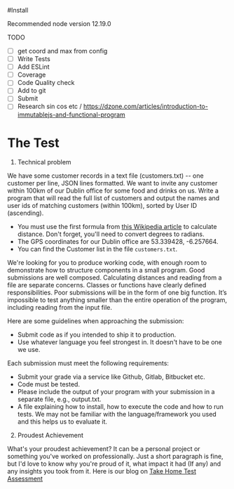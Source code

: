#Install

 Recommended node version 12.19.0
 
 TODO
 
   * [ ] get coord and max from config
   * [ ] Write Tests
   * [ ] Add ESLint
   * [ ] Coverage
   * [ ] Code Quality check
   * [ ] Add to git
   * [ ] Submit
   * [ ] Research sin cos etc / https://dzone.com/articles/introduction-to-immutablejs-and-functional-program

# The Test

1. Technical problem

We have some customer records in a text file (customers.txt) -- one customer per line, JSON lines formatted. 
We want to invite any customer within 100km of our Dublin office for some food and drinks on us. 
Write a program that will read the full list of customers and output the names and user ids of matching customers (within 100km), sorted by User ID (ascending).
 * You must use the first formula from [this Wikipedia article](https://en.wikipedia.org/wiki/Great-circle_distance) to
  calculate distance. Don't forget, you'll need to convert degrees to radians. 
 * The GPS coordinates for our Dublin office are 53.339428, -6.257664. 
 * You can find the Customer list in the file
  `customers.txt`.
 
We're looking for you to produce working code, with enough room to demonstrate how to structure components in a small program. 
Good submissions are well composed. 
Calculating distances and reading from a file are separate concerns. 
Classes or functions have clearly defined responsibilities. 
Poor submissions will be in the form of one big function. 
It’s impossible to test anything smaller than the entire operation of the program, including reading from the input file.

Here are some guidelines when approaching the submission:
* Submit code as if you intended to ship it to production.
* Use whatever language you feel strongest in. It doesn't have to be one we use.

Each submission must meet the following requirements:
* Submit your grade via a service like Github, Gitlab, Bitbucket etc.
* Code must be tested.
* Please include the output of your program with your submission in a separate file, e.g., output.txt.
* A file explaining how to install, how to execute the code and how to run tests. 
We may not be familiar with the language/framework you used and this helps us to evaluate it.

2. Proudest Achievement

What's your proudest achievement? It can be a personal project or something you've worked on professionally. 
Just a short paragraph is fine, but I'd love to know why you're proud of it, what impact it had (If any) and any insights you took from it.
Here is our blog on [Take Home Test Assessment](https://www.intercom.com/blog/engineer-interview-assignments/)
